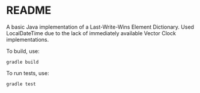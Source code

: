 # README

A basic Java implementation of a Last-Write-Wins Element Dictionary. 
Used LocalDateTime due to the lack of immediately available Vector Clock implementations.

To build, use:

```
gradle build
```

To run tests, use:

```
gradle test
```
